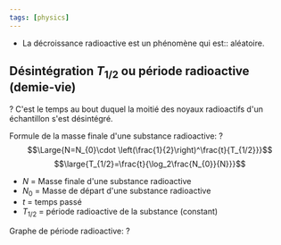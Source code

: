 ```yaml
---
tags: [physics]
---
```



- La décroissance radioactive est un phénomène qui est:: aléatoire.

## Désintégration $T_{1/2}$ ou période radioactive (demie-vie)
?
C'est le temps au bout duquel la moitié des noyaux radioactifs d'un échantillon s'est désintégré.

Formule de la masse finale d'une substance radioactive:
?
$$\Large{N=N_{0}\cdot \left(\frac{1}{2}\right)^\frac{t}{T_{1/2}}}$$
$$\large{T_{1/2}=\frac{t}{\log_2\frac{N_{0}}{N}}}$$
- $N$ = Masse finale d'une substance radioactive
- $N_0$ = Masse de départ d'une substance radioactive
- $t$ =  temps passé
- $T_{1/2}$ = période radioactive de la substance (constant)

Graphe de période radioactive:
?